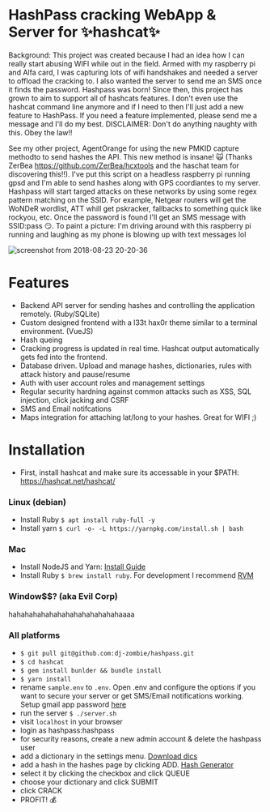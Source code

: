 # HashPass cracking WebApp & Server for ✨hashcat✨

Background: This project was created because I had an idea how I can really start abusing WIFI while out in the field. Armed with my raspberry pi and Alfa card, I was capturing lots of wifi handshakes and needed a server to offload the cracking to. I also wanted the server to send me an SMS once it finds the password. Hashpass was born! Since then, this project has grown to aim to support all of hashcats features. I don't even use the hashcat command line anymore and if I need to then I'll just add a new feature to HashPass. If you need a feature implemented, please send me a message and I'll do my best. DISCLAIMER: Don't do anything naughty with this. Obey the law!!

See my other project, AgentOrange for using the new PMKID capture methodto to send hashes the API. This new method is insane! 🙀 (Thanks ZerBea https://github.com/ZerBea/hcxtools and the haschat team for discovering this!!). I've put this script on a headless raspberry pi running gpsd and I'm able to send hashes along with GPS coordiantes to my server. Hashpass will start targed attacks on these networks by using some regex pattern matching on the SSID. For example, Netgear routers will get the WoNDeR wordlist, ATT whill get pskracker, fallbacks to something quick like rockyou, etc. Once the password is found I'll get an SMS message with SSID:pass 😏. To paint a picture: I'm driving around with this raspberry pi running and laughing as my phone is blowing up with text messages lol

![screenshot from 2018-08-23 20-20-36](https://user-images.githubusercontent.com/42399304/44563246-35489800-a712-11e8-8a3e-203188858029.png)

Features
======================
- Backend API server for sending hashes and controlling the application remotely. (Ruby/SQLite)
- Custom designed frontend with a l33t hax0r theme similar to a terminal environment. (VueJS)
- Hash queing
- Cracking progress is updated in real time. Hashcat output automatically gets fed into the frontend.
- Database driven. Upload and manage hashes, dictionaries, rules with attack history and pause/resume
- Auth with user account roles and management settings
- Regular security hardning against common attacks such as XSS, SQL injection, click jacking and CSRF
- SMS and Email notifcations
- Maps integration for attaching lat/long to your hashes. Great for WIFI ;)

Installation
======================
- First, install hashcat and make sure its accessable in your $PATH: https://hashcat.net/hashcat/

### Linux (debian)
- Install Ruby ```$ apt install ruby-full -y```
- Install yarn ```$ curl -o- -L https://yarnpkg.com/install.sh | bash```

### Mac
- Install NodeJS and Yarn: [Install Guide](https://medium.com/@itsromiljain/the-best-way-to-install-node-js-npm-and-yarn-on-mac-osx-4d8a8544987a)
- Install Ruby ```$ brew install ruby```. For development I recommend [RVM](http://rvm.io/)

### Window$$? (aka Evil Corp)
hahahahahahahahahahahahahahaaaa

### All platforms
- ```$ git pull git@github.com:dj-zombie/hashpass.git```
- ```$ cd hashcat```
- ```$ gem install bunlder && bundle install```
- ```$ yarn install```
- rename ```sample.env``` to ```.env```. Open .env and configure the options if you want to secure your server or get SMS/Email notifications working. Setup gmail app password [here](https://myaccount.google.com/apppasswords)
- run the server ```$ ./server.sh```
- visit ```localhost``` in your browser
- login as hashpass:hashpass
- for security reasons, create a new admin account & delete the hashpass user
- add a dictionary in the settings menu. [Download dics](https://github.com/danielmiessler/SecLists)
- add a hash in the hashes page by clicking ADD. [Hash Generator](https://www.onlinehashcrack.com/hash-generator.php)
- select it by clicking the checkbox and click QUEUE
- choose your dictionary and click SUBMIT
- click CRACK
- PROFIT! 💰
